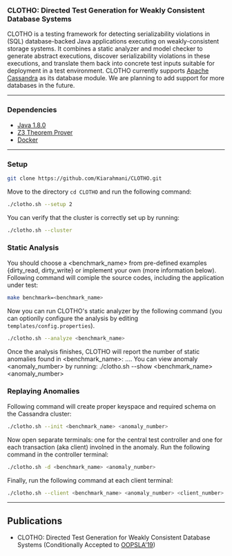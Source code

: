 ### CLOTHO:  Directed Test Generation for Weakly Consistent Database Systems
CLOTHO is a testing framework for detecting serializability
violations in (SQL) database-backed Java applications executing on weakly-consistent storage systems. It 
combines a static analyzer and model checker to generate abstract executions, discover 
serializability violations in these executions, and translate them back into concrete test inputs suitable 
for deployment in a test environment.
CLOTHO currently supports [Apache Cassandra](http://cassandra.apache.org/) as
its database module. We are planning to add support for more databases in the
future. 

---

### Dependencies 
- [Java 1.8.0](https://java.com/en/download/help/index_installing.xml)
- [Z3 Theorem Prover](https://github.com/Z3Prover/z3)
- [Docker](https://www.docker.com/)



---

### Setup
``` sh
git clone https://github.com/Kiarahmani/CLOTHO.git
```
Move to the directory `cd CLOTHO` and run the following command:
``` sh
./clotho.sh --setup 2
```
You can verify that the cluster is correctly set up by running: 
```sh 
./clotho.sh --cluster
```


### Static Analysis 
You should choose a <benchmark_name> from pre-defined examples {dirty_read, dirty_write} or implement your own (more information below).
Following command will comiple the source codes, including the application under test:
``` sh
make benchmark=<benchmark_name>
```
Now you can run CLOTHO's static analyzer by the following command (you can optionlly configure the analysis by editing `templates/config.properties`).
``` sh
./clotho.sh --analyze <benchmark_name>
```
Once the analysis finishes, CLOTHO will report the number of static anomalies found in <benchmark_name>:
....
You can view anomaly <anomaly_number> by running: 
./clotho.sh --show <benchmark_name> <anomaly_number>

### Replaying Anomalies
Following command will create proper keyspace and required schema on the Cassandra cluster:
```sh
./clotho.sh --init <benchmark_name> <anomaly_number>
```
Now open separate terminals: one for the central test controller and one for each transaction (aka client) involned in the anomaly.
Run  the following command in the controller terminal:
```sh
./clotho.sh -d <benchmark_name> <anomaly_number>
```
Finally, run the following command at each client terminal:
```sh
./clotho.sh --client <benchmark_name> <anomaly_number> <client_number>
```
---
## Publications
- CLOTHO: Directed Test Generation for Weakly Consistent Database Systems (Conditionally Accepted to [OOPSLA'19](https://conf.researchr.org/track/splash-2019/splash-2019-oopsla#event-overview))



